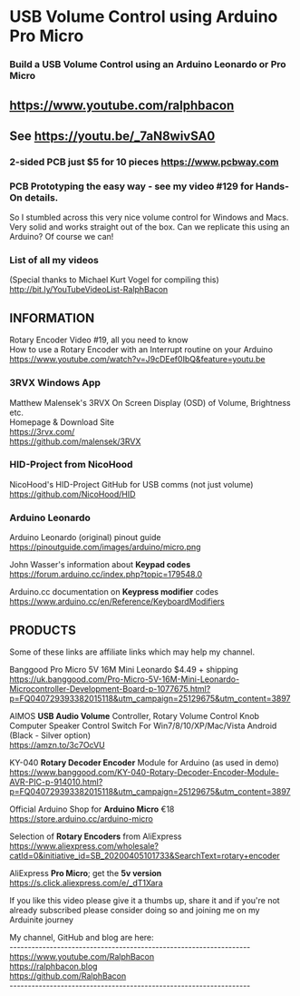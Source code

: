 # USB Volume Control using Arduino Pro Micro
### Build a USB Volume Control using an Arduino Leonardo or Pro Micro

## https://www.youtube.com/ralphbacon
## See https://youtu.be/_7aN8wivSA0

### 2-sided PCB just $5 for 10 pieces https://www.pcbway.com  
### PCB Prototyping the easy way - see my video #129 for Hands-On details.

So I stumbled across this very nice volume control for Windows and Macs. Very solid and works straight out of the box. Can we replicate this using an Arduino? Of course we can!

### List of all my videos
(Special thanks to Michael Kurt Vogel for compiling this)  
http://bit.ly/YouTubeVideoList-RalphBacon

## INFORMATION

Rotary Encoder Video #19, all you need to know  
How to use a Rotary Encoder with an Interrupt routine on your Arduino
https://www.youtube.com/watch?v=J9cDEef0IbQ&feature=youtu.be

### 3RVX Windows App
Matthew Malensek's 3RVX On Screen Display (OSD) of Volume, Brightness etc.  
Homepage & Download Site  
https://3rvx.com/  
https://github.com/malensek/3RVX  

### HID-Project from NicoHood
NicoHood's HID-Project GitHub for USB comms (not just volume)  
https://github.com/NicoHood/HID

### Arduino Leonardo
Arduino Leonardo (original) pinout guide  
https://pinoutguide.com/images/arduino/micro.png

John Wasser's information about **Keypad codes**  
https://forum.arduino.cc/index.php?topic=179548.0

Arduino.cc documentation on **Keypress modifier** codes  
https://www.arduino.cc/en/Reference/KeyboardModifiers

## PRODUCTS

Some of these links are affiliate links which may help my channel.

Banggood Pro Micro 5V 16M Mini Leonardo $4.49 + shipping  
https://uk.banggood.com/Pro-Micro-5V-16M-Mini-Leonardo-Microcontroller-Development-Board-p-1077675.html?p=FQ040729393382015118&utm_campaign=25129675&utm_content=3897

AIMOS **USB Audio Volume** Controller, Rotary Volume Control Knob Computer Speaker Control Switch For Win7/8/10/XP/Mac/Vista Android (Black - Silver option)  
https://amzn.to/3c7OcVU  

KY-040 **Rotary Decoder Encoder** Module for Arduino (as used in demo)  
https://www.banggood.com/KY-040-Rotary-Decoder-Encoder-Module-AVR-PIC-p-914010.html?p=FQ040729393382015118&utm_campaign=25129675&utm_content=3897

Official Arduino Shop for **Arduino Micro** €18  
https://store.arduino.cc/arduino-micro

Selection of **Rotary Encoders** from AliExpress  
https://www.aliexpress.com/wholesale?catId=0&initiative_id=SB_20200405101733&SearchText=rotary+encoder

AliExpress **Pro Micro**; get the **5v version**  
https://s.click.aliexpress.com/e/_dT1Xara  

If you like this video please give it a thumbs up, share it and if you're not already subscribed please consider doing so and joining me on my Arduinite journey

My channel, GitHub and blog are here:  
\------------------------------------------------------------------  
https://www.youtube.com/RalphBacon  
https://ralphbacon.blog  
https://github.com/RalphBacon  
\------------------------------------------------------------------
